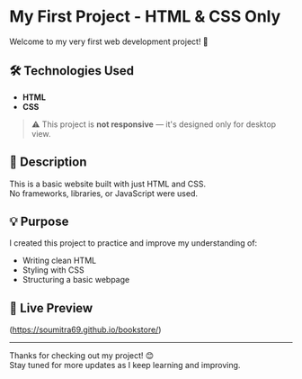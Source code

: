 # My First Project - HTML & CSS Only

Welcome to my very first web development project! 🎉

## 🛠️ Technologies Used
- **HTML**
- **CSS**

> ⚠️ This project is **not responsive** — it's designed only for desktop view.

## 📄 Description
This is a basic website built with just HTML and CSS.  
No frameworks, libraries, or JavaScript were used.

## 💡 Purpose
I created this project to practice and improve my understanding of:
- Writing clean HTML
- Styling with CSS
- Structuring a basic webpage


## 🚀 Live Preview
(https://soumitra69.github.io/bookstore/)

---

Thanks for checking out my project! 😊  
Stay tuned for more updates as I keep learning and improving.

